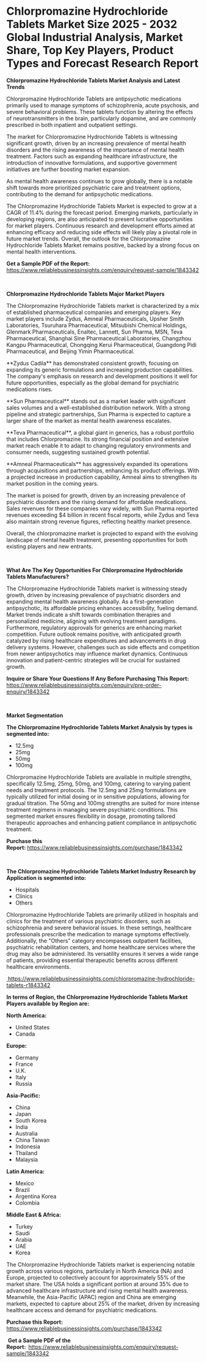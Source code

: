 <p><h1>Chlorpromazine Hydrochloride Tablets Market Size 2025 - 2032 Global Industrial Analysis, Market Share, Top Key Players, Product Types and Forecast Research Report</h1></p><p><strong>Chlorpromazine Hydrochloride Tablets Market Analysis and Latest Trends</strong></p>
<p><p>Chlorpromazine Hydrochloride Tablets are antipsychotic medications primarily used to manage symptoms of schizophrenia, acute psychosis, and severe behavioral problems. These tablets function by altering the effects of neurotransmitters in the brain, particularly dopamine, and are commonly prescribed in both inpatient and outpatient settings.</p><p>The market for Chlorpromazine Hydrochloride Tablets is witnessing significant growth, driven by an increasing prevalence of mental health disorders and the rising awareness of the importance of mental health treatment. Factors such as expanding healthcare infrastructure, the introduction of innovative formulations, and supportive government initiatives are further boosting market expansion. </p><p>As mental health awareness continues to grow globally, there is a notable shift towards more prioritized psychiatric care and treatment options, contributing to the demand for antipsychotic medications. </p><p>The Chlorpromazine Hydrochloride Tablets Market is expected to grow at a CAGR of 11.4% during the forecast period. Emerging markets, particularly in developing regions, are also anticipated to present lucrative opportunities for market players. Continuous research and development efforts aimed at enhancing efficacy and reducing side effects will likely play a pivotal role in future market trends. Overall, the outlook for the Chlorpromazine Hydrochloride Tablets Market remains positive, backed by a strong focus on mental health interventions.</p></p>
<p><strong>Get a Sample PDF of the Report:&nbsp;</strong> <a href="https://www.reliablebusinessinsights.com/enquiry/request-sample/1843342?utm_campaign=2821&utm_medium=2&utm_source=Github&utm_content=ia&utm_term=19042025&utm_id=chlorpromazine-hydrochloride-tablets">https://www.reliablebusinessinsights.com/enquiry/request-sample/1843342</a></p>
<p>&nbsp;</p>
<p><strong>Chlorpromazine Hydrochloride Tablets Major Market Players</strong></p>
<p><p>The Chlorpromazine Hydrochloride Tablets market is characterized by a mix of established pharmaceutical companies and emerging players. Key market players include Zydus, Amneal Pharmaceuticals, Upsher Smith Laboratories, Tsuruhara Pharmaceutical, Mitsubishi Chemical Holdings, Glenmark Pharmaceuticals, Enaltec, Lannett, Sun Pharma, MSN, Teva Pharmaceutical, Shanghai Sine Pharmaceutical Laboratories, Changzhou Kangpu Pharmaceutical, Chongqing Kerui Pharmaceutical, Guangdong Pidi Pharmaceutical, and Beijing Yimin Pharmaceutical.</p><p>**Zydus Cadila** has demonstrated consistent growth, focusing on expanding its generic formulations and increasing production capabilities. The company's emphasis on research and development positions it well for future opportunities, especially as the global demand for psychiatric medications rises.</p><p>**Sun Pharmaceutical** stands out as a market leader with significant sales volumes and a well-established distribution network. With a strong pipeline and strategic partnerships, Sun Pharma is expected to capture a larger share of the market as mental health awareness escalates.</p><p>**Teva Pharmaceutical**, a global giant in generics, has a robust portfolio that includes Chlorpromazine. Its strong financial position and extensive market reach enable it to adapt to changing regulatory environments and consumer needs, suggesting sustained growth potential.</p><p>**Amneal Pharmaceuticals** has aggressively expanded its operations through acquisitions and partnerships, enhancing its product offerings. With a projected increase in production capability, Amneal aims to strengthen its market position in the coming years.</p><p>The market is poised for growth, driven by an increasing prevalence of psychiatric disorders and the rising demand for affordable medications. Sales revenues for these companies vary widely, with Sun Pharma reported revenues exceeding $4 billion in recent fiscal reports, while Zydus and Teva also maintain strong revenue figures, reflecting healthy market presence.</p><p>Overall, the chlorpromazine market is projected to expand with the evolving landscape of mental health treatment, presenting opportunities for both existing players and new entrants.</p></p>
<p>&nbsp;</p>
<p><strong>What Are The Key Opportunities For Chlorpromazine Hydrochloride Tablets Manufacturers?</strong></p>
<p><p>The Chlorpromazine Hydrochloride Tablets market is witnessing steady growth, driven by increasing prevalence of psychiatric disorders and expanding mental health awareness globally. As a first-generation antipsychotic, its affordable pricing enhances accessibility, fueling demand. Market trends indicate a shift towards combination therapies and personalized medicine, aligning with evolving treatment paradigms. Furthermore, regulatory approvals for generics are enhancing market competition. Future outlook remains positive, with anticipated growth catalyzed by rising healthcare expenditures and advancements in drug delivery systems. However, challenges such as side effects and competition from newer antipsychotics may influence market dynamics. Continuous innovation and patient-centric strategies will be crucial for sustained growth.</p></p>
<p><strong>Inquire or Share Your Questions If Any Before Purchasing This Report:</strong> <a href="https://www.reliablebusinessinsights.com/enquiry/pre-order-enquiry/1843342?utm_campaign=2821&utm_medium=2&utm_source=Github&utm_content=ia&utm_term=19042025&utm_id=chlorpromazine-hydrochloride-tablets">https://www.reliablebusinessinsights.com/enquiry/pre-order-enquiry/1843342</a></p>
<p>&nbsp;</p>
<p><strong>Market Segmentation</strong></p>
<p><strong>The Chlorpromazine Hydrochloride Tablets Market Analysis by types is segmented into:</strong></p>
<p><ul><li>12.5mg</li><li>25mg</li><li>50mg</li><li>100mg</li></ul></p>
<p><p>Chlorpromazine Hydrochloride Tablets are available in multiple strengths, specifically 12.5mg, 25mg, 50mg, and 100mg, catering to varying patient needs and treatment protocols. The 12.5mg and 25mg formulations are typically utilized for initial dosing or in sensitive populations, allowing for gradual titration. The 50mg and 100mg strengths are suited for more intense treatment regimens in managing severe psychiatric conditions. This segmented market ensures flexibility in dosage, promoting tailored therapeutic approaches and enhancing patient compliance in antipsychotic treatment.</p></p>
<p><strong>Purchase this Report:&nbsp;</strong><a href="https://www.reliablebusinessinsights.com/purchase/1843342?utm_campaign=2821&utm_medium=2&utm_source=Github&utm_content=ia&utm_term=19042025&utm_id=chlorpromazine-hydrochloride-tablets">https://www.reliablebusinessinsights.com/purchase/1843342</a></p>
<p>&nbsp;</p>
<p><strong>The Chlorpromazine Hydrochloride Tablets Market Industry Research by Application is segmented into:</strong></p>
<p><ul><li>Hospitals</li><li>Clinics</li><li>Others</li></ul></p>
<p><p>Chlorpromazine Hydrochloride Tablets are primarily utilized in hospitals and clinics for the treatment of various psychiatric disorders, such as schizophrenia and severe behavioral issues. In these settings, healthcare professionals prescribe the medication to manage symptoms effectively. Additionally, the "Others" category encompasses outpatient facilities, psychiatric rehabilitation centers, and home healthcare services where the drug may also be administered. Its versatility ensures it serves a wide range of patients, providing essential therapeutic benefits across different healthcare environments.</p></p>
<p><a href="https://www.reliablebusinessinsights.com/chlorpromazine-hydrochloride-tablets-r1843342?utm_campaign=2821&utm_medium=2&utm_source=Github&utm_content=ia&utm_term=19042025&utm_id=chlorpromazine-hydrochloride-tablets">&nbsp;https://www.reliablebusinessinsights.com/chlorpromazine-hydrochloride-tablets-r1843342</a></p>
<p><strong>In terms of Region, the Chlorpromazine Hydrochloride Tablets Market Players available by Region are:</strong></p>
<p>
    <p> <strong> North America: </strong>
        <ul>
            <li>United States</li>
            <li>Canada</li>
        </ul>
        </p> 
    <p> <strong> Europe: </strong>
        <ul>
            <li>Germany</li>
            <li>France</li>
            <li>U.K.</li>
            <li>Italy</li>
            <li>Russia</li>
        </ul>
        </p> 
    <p> <strong> Asia-Pacific: </strong>
        <ul>
            <li>China</li>
            <li>Japan</li>
            <li>South Korea</li>
            <li>India</li>
            <li>Australia</li>
            <li>China Taiwan</li>
            <li>Indonesia</li>
            <li>Thailand</li>
            <li>Malaysia</li>
        </ul>
        </p> 
    <p> <strong> Latin America: </strong>
        <ul>
            <li>Mexico</li>
            <li>Brazil</li>
            <li>Argentina Korea</li>
            <li>Colombia</li>
        </ul>
        </p> 
    <p> <strong> Middle East & Africa: </strong>
        <ul>
            <li>Turkey</li>
            <li>Saudi</li>
            <li>Arabia</li>
            <li>UAE</li>
            <li>Korea</li>
        </ul>
    </p>
    </p>
<p><p>The Chlorpromazine Hydrochloride Tablets market is experiencing notable growth across various regions, particularly in North America (NA) and Europe, projected to collectively account for approximately 55% of the market share. The USA holds a significant portion at around 35% due to advanced healthcare infrastructure and rising mental health awareness. Meanwhile, the Asia-Pacific (APAC) region and China are emerging markets, expected to capture about 25% of the market, driven by increasing healthcare access and demand for psychiatric medications.</p></p>
<p><strong>Purchase this Report: </strong><a href="https://www.reliablebusinessinsights.com/purchase/1843342?utm_campaign=2821&utm_medium=2&utm_source=Github&utm_content=ia&utm_term=19042025&utm_id=chlorpromazine-hydrochloride-tablets">https://www.reliablebusinessinsights.com/purchase/1843342</a></p>
<p>&nbsp;<strong>Get a Sample PDF of the Report:&nbsp;&nbsp;</strong><a href="https://www.reliablebusinessinsights.com/enquiry/request-sample/1843342?utm_campaign=2821&utm_medium=2&utm_source=Github&utm_content=ia&utm_term=19042025&utm_id=chlorpromazine-hydrochloride-tablets">https://www.reliablebusinessinsights.com/enquiry/request-sample/1843342</a></p>
<p><strong></strong></p>
<p><p></p><p></p><p></p></p>